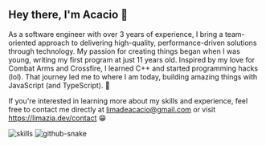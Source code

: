 ## Hey there, I'm Acacio 👋

As a software engineer with over 3 years of experience, I bring a team-oriented approach to delivering high-quality, performance-driven solutions through technology. My passion for creating things began when I was young, writing my first program at just 11 years old. Inspired by my love for Combat Arms and Crossfire, I learned C++ and started programming hacks (lol). That journey led me to where I am today, building amazing things with JavaScript (and TypeScript). 🤖

If you're interested in learning more about my skills and experience, feel free to contact me directly at limadeacacio@gmail.com or visit https://limazia.dev/contact 😁

<div align="left">
  <img alt="skills" src="https://skillicons.dev/icons?i=js,ts,nodejs,react,next,html,css,postgresql,mysql,mongodb,prisma,jest,git,github,docker,azure,aws,tailwind" />
  
  <picture>
    <source media="(prefers-color-scheme: dark)" srcset="https://raw.githubusercontent.com/limazia/limazia/output/github-contribution-grid-snake-dark.svg" />
    <source media="(prefers-color-scheme: light)" srcset="https://raw.githubusercontent.com/limazia/limazia/output/github-contribution-grid-snake.svg" />
    <img alt="github-snake" src="github-snake.svg" />
  </picture>
</div>

